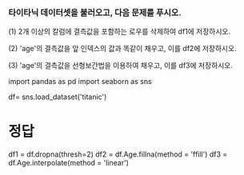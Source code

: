 ### 타이타닉 데이터셋을 불러오고, 다음 문제를 푸시오.

(1) 2개 이상의 칼럼에 결측값을 포함하는 로우를 삭제하여 df1에 저장하시오.

(2) 'age'의 결측값을 앞 인덱스의 값과 똑같이 채우고, 이를 df2에 저장하시오.

(3) 'age'의 결측값을 선형보간법을 이용하여 채우고, 이를 df3에 저장하시오.

import pandas as pd
import seaborn as sns

df= sns.load_dataset('titanic')



















# 정답


df1 = df.dropna(thresh=2)
df2 = df.Age.fillna(method = 'ffill')
df3 = df.Age.interpolate(method = 'linear')
